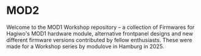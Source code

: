 # MOD2
Welcome to the MOD1 Workshop repository – a collection of Firmwares for Hagiwo's MOD1 hardware module, alternative frontpanel designs and new different firmware versions contributed by fellow enthusiasts. These were made for a Workshop series by modulove in Hamburg in 2025.
